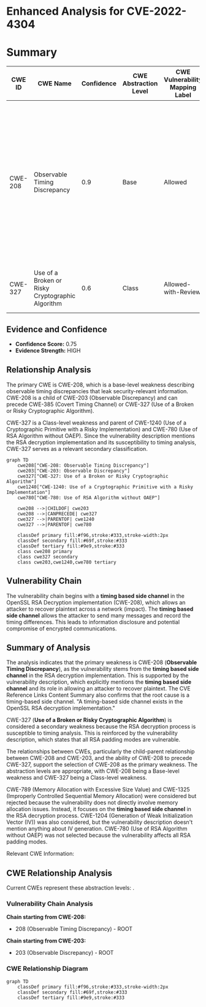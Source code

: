 # Enhanced Analysis for CVE-2022-4304

# Summary
| CWE ID  | CWE Name  | Confidence | CWE Abstraction Level | CWE Vulnerability Mapping Label | CWE-Vulnerability Mapping Notes |
|---|---|---|---|---|---|
| CWE-208 | Observable Timing Discrepancy | 0.9 | Base | Allowed | Primary CWE. The vulnerability is due to variations in the time it takes to perform the RSA decryption operation, which can be measured by an attacker to extract information about the secret data being decrypted. |
| CWE-327 | Use of a Broken or Risky Cryptographic Algorithm | 0.6 | Class | Allowed-with-Review | Secondary CWE. RSA decryption is susceptible to timing analysis |

## Evidence and Confidence

*   **Confidence Score:** 0.75
*   **Evidence Strength:** HIGH

## Relationship Analysis
The primary CWE is CWE-208, which is a base-level weakness describing observable timing discrepancies that leak security-relevant information. CWE-208 is a child of CWE-203 (Observable Discrepancy) and can precede CWE-385 (Covert Timing Channel) or CWE-327 (Use of a Broken or Risky Cryptographic Algorithm).

CWE-327 is a Class-level weakness and parent of CWE-1240 (Use of a Cryptographic Primitive with a Risky Implementation) and CWE-780 (Use of RSA Algorithm without OAEP). Since the vulnerability description mentions the RSA decryption implementation and its susceptibility to timing analysis, CWE-327 serves as a relevant secondary classification.

```mermaid
graph TD
    cwe208["CWE-208: Observable Timing Discrepancy"]
    cwe203["CWE-203: Observable Discrepancy"]
    cwe327["CWE-327: Use of a Broken or Risky Cryptographic Algorithm"]
    cwe1240["CWE-1240: Use of a Cryptographic Primitive with a Risky Implementation"]
    cwe780["CWE-780: Use of RSA Algorithm without OAEP"]
    
    cwe208 -->|CHILDOF| cwe203
    cwe208 -->|CANPRECEDE| cwe327
    cwe327 -->|PARENTOF| cwe1240
    cwe327 -->|PARENTOF| cwe780

    classDef primary fill:#f96,stroke:#333,stroke-width:2px
    classDef secondary fill:#69f,stroke:#333
    classDef tertiary fill:#9e9,stroke:#333
    class cwe208 primary
    class cwe327 secondary
    class cwe203,cwe1240,cwe780 tertiary
```

## Vulnerability Chain
The vulnerability chain begins with a **timing based side channel** in the OpenSSL RSA Decryption implementation (CWE-208), which allows an attacker to recover plaintext across a network (impact). The **timing based side channel** allows the attacker to send many messages and record the timing differences. This leads to information disclosure and potential compromise of encrypted communications.

## Summary of Analysis
The analysis indicates that the primary weakness is CWE-208 (**Observable Timing Discrepancy**), as the vulnerability stems from the **timing based side channel** in the RSA decryption implementation. This is supported by the vulnerability description, which explicitly mentions the **timing based side channel** and its role in allowing an attacker to recover plaintext. The CVE Reference Links Content Summary also confirms that the root cause is a timing-based side channel. "A timing-based side channel exists in the OpenSSL RSA decryption implementation."

CWE-327 (**Use of a Broken or Risky Cryptographic Algorithm**) is considered a secondary weakness because the RSA decryption process is susceptible to timing analysis. This is reinforced by the vulnerability description, which states that all RSA padding modes are vulnerable.

The relationships between CWEs, particularly the child-parent relationship between CWE-208 and CWE-203, and the ability of CWE-208 to precede CWE-327, support the selection of CWE-208 as the primary weakness. The abstraction levels are appropriate, with CWE-208 being a Base-level weakness and CWE-327 being a Class-level weakness.

CWE-789 (Memory Allocation with Excessive Size Value) and CWE-1325 (Improperly Controlled Sequential Memory Allocation) were considered but rejected because the vulnerability does not directly involve memory allocation issues. Instead, it focuses on the **timing based side channel** in the RSA decryption process.
CWE-1204 (Generation of Weak Initialization Vector (IV)) was also considered, but the vulnerability description doesn't mention anything about IV generation.
CWE-780 (Use of RSA Algorithm without OAEP) was not selected because the vulnerability affects all RSA padding modes.

Relevant CWE Information:


## CWE Relationship Analysis

Current CWEs represent these abstraction levels: .


### Vulnerability Chain Analysis

**Chain starting from CWE-208:**
- 208 (Observable Timing Discrepancy) - ROOT


**Chain starting from CWE-203:**
- 203 (Observable Discrepancy) - ROOT



### CWE Relationship Diagram

```mermaid
graph TD
    classDef primary fill:#f96,stroke:#333,stroke-width:2px
    classDef secondary fill:#69f,stroke:#333
    classDef tertiary fill:#9e9,stroke:#333
```